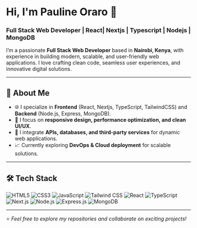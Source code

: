 # Hi, I'm Pauline Oraro 👋  
### Full Stack Web Developer | React| Nextjs | Typescript | Nodejs | MongoDB  

I’m a passionate **Full Stack Web Developer** based in **Nairobi, Kenya**, with experience in building modern, scalable, and user-friendly web applications. I love crafting clean code, seamless user experiences, and innovative digital solutions.  

---

## 🚀 About Me  
- 🌐 I specialize in **Frontend** (React, Nextjs, TypeScript, TailwindCSS) and **Backend** (Node.js, Express, MongoDB).  
- 🎨 I focus on **responsive design, performance optimization, and clean UI/UX**.  
- 🔗 I integrate **APIs, databases, and third-party services** for dynamic web applications.  
- 📈 Currently exploring **DevOps & Cloud deployment** for scalable solutions.  

---

## 🛠️ Tech Stack  
![HTML5](https://img.shields.io/badge/HTML5-E34F26?style=for-the-badge&logo=html5&logoColor=white)
![CSS3](https://img.shields.io/badge/CSS3-1572B6?style=for-the-badge&logo=css3&logoColor=white)
![JavaScript](https://img.shields.io/badge/JavaScript-F7DF1E?style=for-the-badge&logo=javascript&logoColor=black)
![Tailwind CSS](https://img.shields.io/badge/Tailwind_CSS-38B2AC?style=for-the-badge&logo=tailwind-css&logoColor=white)
![React](https://img.shields.io/badge/React-20232A?style=for-the-badge&logo=react&logoColor=61DAFB)
![TypeScript](https://img.shields.io/badge/TypeScript-3178C6?style=for-the-badge&logo=typescript&logoColor=white)
![Next.js](https://img.shields.io/badge/Next.js-000000?style=for-the-badge&logo=nextdotjs&logoColor=white)
![Node.js](https://img.shields.io/badge/Node.js-43853D?style=for-the-badge&logo=node-dot-js&logoColor=white)
![Express.js](https://img.shields.io/badge/Express.js-000000?style=for-the-badge&logo=express&logoColor=white)
![MongoDB](https://img.shields.io/badge/MongoDB-4EA94B?style=for-the-badge&logo=mongodb&logoColor=white)

---

⭐️ *Feel free to explore my repositories and collaborate on exciting projects!*  

